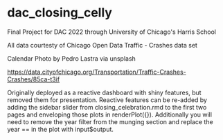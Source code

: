 # dac_closing_celly

Final Project for DAC 2022 through University of Chicago's Harris School

All data courtesty of Chicago Open Data Traffic - Crashes data set

Calendar Photo by Pedro Lastra via unsplash

https://data.cityofchicago.org/Transportation/Traffic-Crashes-Crashes/85ca-t3if

Originally deployed as a reactive dashboard with shiny features, but removed them for presentation.  Reactive features can be re-added by adding the sidebar slider
from closing_celebration.rmd to the first two pages and enveloping those plots in renderPlot({}).  Additionally you will need to remove the year filter from
the munging section and replace the year == in the plot with input$output.
